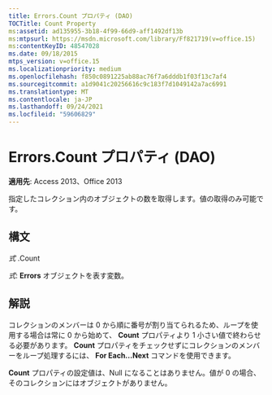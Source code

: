 ```yaml
---
title: Errors.Count プロパティ (DAO)
TOCTitle: Count Property
ms:assetid: ad135955-3b18-4f99-66d9-aff1492df13b
ms:mtpsurl: https://msdn.microsoft.com/library/Ff821719(v=office.15)
ms:contentKeyID: 48547028
ms.date: 09/18/2015
mtps_version: v=office.15
ms.localizationpriority: medium
ms.openlocfilehash: f850c0891225ab88ac76f7a6dddb1f03f13c7af4
ms.sourcegitcommit: a1d9041c20256616c9c183f7d1049142a7ac6991
ms.translationtype: MT
ms.contentlocale: ja-JP
ms.lasthandoff: 09/24/2021
ms.locfileid: "59606829"
---
```

# <a name="errorscount-property-dao"></a>Errors.Count プロパティ (DAO)


**適用先**: Access 2013、Office 2013

指定したコレクション内のオブジェクトの数を取得します。値の取得のみ可能です。

## <a name="syntax"></a>構文

*式* .Count

*式*: **Errors** オブジェクトを表す変数。

## <a name="remarks"></a>解説

コレクションのメンバーは 0 から順に番号が割り当てられるため、ループを使用する場合は常に 0 から始めて、 **Count** プロパティより 1 小さい値で終わらせる必要があります。 **Count** プロパティをチェックせずにコレクションのメンバーをループ処理するには、 **For Each...Next** コマンドを使用できます。

**Count** プロパティの設定値は、Null になることはありません。値が 0 の場合、そのコレクションにはオブジェクトがありません。


